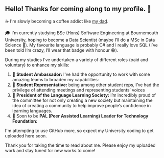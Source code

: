 ## Hello! Thanks for coming along to my profile. 🐉
☕ I'm slowly becoming a coffee addict like [my dad](https://github.com/M1XZG).

🎓 I'm currently studying BSc (Hons) Software Engineering at Bournemouth University, hoping to become a Data Scientist (maybe I'll do a MSc in Data Science 🤔). My favourite language is probably C# and I really love SQL (I’ve been told I’m crazy, I’ll wear that badge with honour 😁).

During my studies I've undertaken a variety of different roles (paid and voluntary) to enhance my skills:
1. 🌸 **Student Ambassador:** I've had the opportunity to work with some amazing teams to broaden my capabilities:
2. 📢 **Student Representative:** being among other student reps, I’ve had the privilege of attending meetings and representing students’ voices
3. 💬 **President of the Language Learning Society:** I’m incredibly proud of the committee for not only creating a new society but maintaining the idea of creating a community to help improve people’s confidence in learning languages.
4. 🔰 Soon to be **PAL (Peer Assisted Learning) Leader for Technology Foundation:**

I'm attempting to use GitHub more, so expect my University coding to get uploaded here soon.

Thank you for taking the time to read about me. Please enjoy my uploaded work and stay tuned for new works to come!
